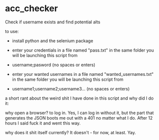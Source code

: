# acc_checker
Check if username exists and find potential alts

to use:
  - install python and the selenium package
  
  - enter your credentials in a file named "pass.txt" in the same folder you will be launching this script from
  - username;pasword (no spaces or enters)

  - enter your wanted usernames in a file named "wanted_usernames.txt" in the same folder you will be launching this script from
  - username1;username2;username3... (no spaces or enters)

a short rant about the weird shit I have done in this script and why did I do it:

why open a browser?
to log in. Yes, I can log in without it, but the part that generates the JSON boots me out with a 401 no matter
what I do. After 12 hours I said fuck it and went this way.

why does it shit itself currently? It doesn't - for now, at least. Yay.
